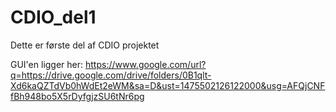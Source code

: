 # CDIO_del1
Dette er første del af CDIO projektet

GUI'en ligger her:
https://www.google.com/url?q=https://drive.google.com/drive/folders/0B1qlt-Xd6kaQZTdVb0hWdEt2eWM&sa=D&ust=1475502126122000&usg=AFQjCNFfBh948bo5X5rDyfgjzSU6tNr6pg
